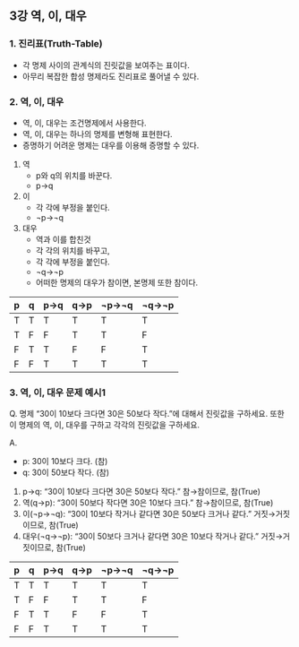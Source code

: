 ## 3강 역, 이, 대우

### 1. 진리표(Truth-Table)

- 각 명제 사이의 관계식의 진릿값을 보여주는 표이다.
- 아무리 복잡한 합성 명제라도 진리표로 풀어낼 수 있다.

### 2. 역, 이, 대우

- 역, 이, 대우는 조건명제에서 사용한다.
- 역, 이, 대우는 하나의 명제를 변형해 표현한다.
- 증명하기 어려운 명제는 대우를 이용해 증명할 수 있다.

1. 역
   - p와 q의 위치를 바꾼다.
   - p→q
2. 이
   - 각 각에 부정을 붙인다.
   - ¬p→¬q
3. 대우
   - 역과 이를 합친것
   - 각 각의 위치를 바꾸고,
   - 각 각에 부정을 붙인다.
   - ¬q→¬p
   - 어떠한 명제의 대우가 참이면, 본명제 또한 참이다.

| p   | q   | p→q | q→p | ¬p→¬q | ¬q→¬p |
| --- | --- | --- | --- | ----- | ----- |
| T   | T   | T   | T   | T     | T     |
| T   | F   | F   | T   | T     | F     |
| F   | T   | T   | F   | F     | T     |
| F   | F   | T   | T   | T     | T     |

### 3. 역, 이, 대우 문제 예시1

Q. 명제 “30이 10보다 크다면 30은 50보다 작다.”에 대해서 진릿값을 구하세요. 또한 이 명제의 역, 이, 대우를 구하고 각각의 진릿값을 구하세요.

A.

- p: 30이 10보다 크다. (참)
- q: 30이 50보다 작다. (참)

1. p→q: “30이 10보다 크다면 30은 50보다 작다.” 참→참이므로, 참(True)
2. 역(q→p): “30이 50보다 작다면 30은 10보다 크다.” 참→참이므로, 참(True)
3. 이(¬p→¬q): “30이 10보다 작거나 같다면 30은 50보다 크거나 같다.” 거짓→거짓이므로, 참(True)
4. 대우(¬q→¬p): “30이 50보다 크거나 같다면 30은 10보다 작거나 같다.” 거짓→거짓이므로, 참(True)

| p   | q   | p→q | q→p | ¬p→¬q | ¬q→¬p |
| --- | --- | --- | --- | ----- | ----- |
| T   | T   | T   | T   | T     | T     |
| T   | F   | F   | T   | T     | F     |
| F   | T   | T   | F   | F     | T     |
| F   | F   | T   | T   | T     | T     |